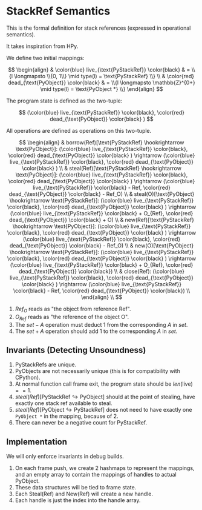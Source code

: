 # StackRef Semantics

This is the formal definition for stack references
(expressed in operational semantics).

It takes inspiration from HPy.

We define two initial mappings:

$$
\begin{align}
    & \color{blue} live_{\text{PyStackRef}} \color{black}
    & = \\{l \longmapsto \\{0, 1\\} \mid  type(l) = \text{PyStackRef} \\}
    \\
    & \color{red} dead_{\text{PyObject}} \color{black}
    & = \\{l \longmapsto \mathbb{Z}^{0+} \mid  type(l) = \text{PyObject *} \\}
\end{align}
$$

The program state is defined as the two-tuple:

$$
(\color{blue} live_{\text{PyStackRef}} \color{black},
 \color{red} dead_{\text{PyObject}} \color{black} )
$$

All operations are defined as operations on this two-tuple.

$$
\begin{align}
& borrow(Ref)[\text{PyStackRef} \hookrightarrow \text{PyObject}]:
(\color{blue} live_{\text{PyStackRef}} \color{black},
\color{red} dead_{\text{PyObject}} \color{black} )
\rightarrow
    (\color{blue} live_{\text{PyStackRef}} \color{black},
    \color{red} dead_{\text{PyObject}} \color{black} )
\\
& steal(Ref)[\text{PyStackRef} \hookrightarrow \text{PyObject}]:
(\color{blue} live_{\text{PyStackRef}} \color{black},
\color{red} dead_{\text{PyObject}} \color{black} )
\rightarrow
    (\color{blue} live_{\text{PyStackRef}} \color{black} - Ref,
    \color{red} dead_{\text{PyObject}} \color{black} - Ref_O)
\\
& steal(O)[\text{PyObject} \hookrightarrow \text{PyStackRef}]:
(\color{blue} live_{\text{PyStackRef}} \color{black},
\color{red} dead_{\text{PyObject}} \color{black} )
\rightarrow
    (\color{blue} live_{\text{PyStackRef}} \color{black} + O_{Ref},
    \color{red} dead_{\text{PyObject}} \color{black} + O)
\\
& new(Ref)[\text{PyStackRef} \hookrightarrow \text{PyObject}]:
(\color{blue} live_{\text{PyStackRef}} \color{black},
\color{red} dead_{\text{PyObject}} \color{black} )
\rightarrow
    (\color{blue} live_{\text{PyStackRef}} \color{black},
    \color{red} dead_{\text{PyObject}} \color{black} - Ref_O)
\\
& new(O)[\text{PyObject} \hookrightarrow \text{PyStackRef}]:
(\color{blue} live_{\text{PyStackRef}} \color{black},
\color{red} dead_{\text{PyObject}} \color{black} )
\rightarrow
    (\color{blue} live_{\text{PyStackRef}} \color{black} + O_{Ref},
    \color{red} dead_{\text{PyObject}} \color{black})
\\
& close(Ref):
(\color{blue} live_{\text{PyStackRef}} \color{black},
\color{red} dead_{\text{PyObject}} \color{black} )
\rightarrow
    (\color{blue} live_{\text{PyStackRef}} \color{black} - Ref,
    \color{red} dead_{\text{PyObject}} \color{black})
\\
\end{align}
\\
$$

1. $Ref_O$ reads as "the object from reference Ref".
2. $O_{Ref}$ reads as "the reference of the object O".
3. The $set - A$ operation must deduct $1$ from the corresponding
   $A$ in $set$.
4. The $set + A$ operation should add $1$ to the corresponding $A$
   in $set$.

## Invariants (Detecting Unsoundness)

1. $\text{PyStackRef}$s are unique.
2. $\text{PyObject}$s are not necessarily unique
   (this is for compatibility with CPython).
3. At normal function call frame exit, the program state should be
   $len(\text{live}) == 1$.
4. $steal(Ref)[\text{PyStackRef} \hookrightarrow \text{PyObject}]$ should
   at the point of stealing, have exactly one stack ref available to steal.
5. $steal(Ref)[\text{PyObject} \hookrightarrow \text{PyStackRef}]$ does
   not need to have exactly one `PyObject *` in the mapping, because of 2.
6. There can never be a negative count for $\text{PyStackRef}$.
   

## Implementation

We will only enforce invariants in debug builds.

1. On each frame push, we create 2 hashmaps to represent the mappings,
   and an empty array to contain the mappings of handles to actual
   $\text{PyObject}$.
2. These data structures will be tied to frame state.
3. Each $\text{Steal(Ref)}$ and
   $\text{New(Ref)}$ will create a new handle.
4. Each handle is just the index into the handle array.